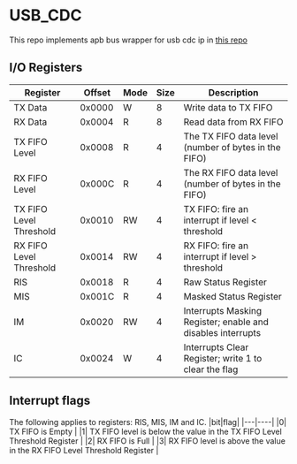 # USB_CDC

This repo implements apb bus wrapper for usb cdc ip in [this repo](https://github.com/ulixxe/usb_cdc)

## I/O Registers
| Register | Offset | Mode         | Size | Description |
| -------- | ------ | ------------ | ------|----- |
| TX Data      | 0x0000  | W        | 8|Write data to TX FIFO   |
| RX Data      | 0x0004  | R        | 8|Read data from RX FIFO  |
| TX FIFO Level      | 0x0008  | R |4       | The TX FIFO data level (number of bytes in the FIFO) |
| RX FIFO Level      | 0x000C  | R |4       | The RX FIFO data level (number of bytes in the FIFO) |
| TX FIFO Level Threshold| 0x0010   | RW| 4|TX FIFO: fire an interrupt if level < threshold |
| RX FIFO Level Threshold| 0x0014   | RW| 4|RX FIFO: fire an interrupt if level > threshold |
| RIS | 0x0018 | R | 4|Raw Status Register |
| MIS | 0x001C | R |  4|Masked Status Register |
| IM | 0x0020 | RW |  4|Interrupts Masking Register; enable and disables interrupts |
| IC | 0x0024 | W |  4|Interrupts Clear Register; write 1 to clear the flag |

## Interrupt flags 
The following applies to registers: RIS, MIS, IM and IC.
|bit|flag|
|---|----|
|0| TX FIFO is Empty |
|1| TX FIFO level is below the value in the TX FIFO Level Threshold Register |
|2| RX FIFO is Full |
|3| RX FIFO level is above the value in the RX FIFO Level Threshold Register |
